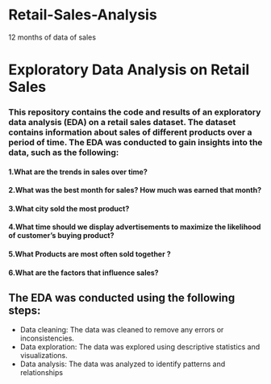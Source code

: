 # Retail-Sales-Analysis
 12 months of data of sales
# Exploratory Data Analysis on Retail Sales
### This repository contains the code and results of an exploratory data analysis (EDA) on a retail sales dataset. The dataset contains information about sales of different products over a period of time. The EDA was conducted to gain insights into the data, such as the following:

#### 1.What are the trends in sales over time?
#### 2.What was the best month for sales? How much was earned that month?
#### 3.What city sold the most product?
#### 4.What time should we display advertisements to maximize the likelihood of customer’s buying product?
#### 5.What Products are most often sold together ?
#### 6.What are the factors that influence sales?
## The EDA was conducted using the following steps:

* Data cleaning: The data was cleaned to remove any errors or inconsistencies.
* Data exploration: The data was explored using descriptive statistics and visualizations.
* Data analysis: The data was analyzed to identify patterns and relationships

